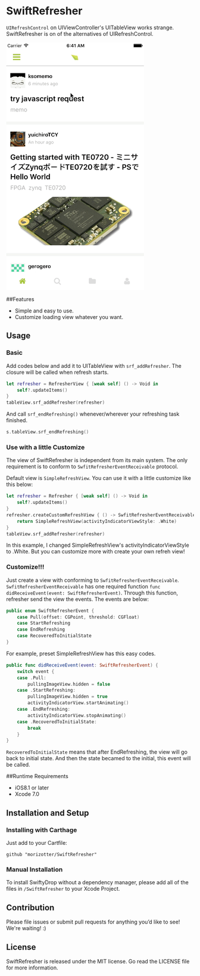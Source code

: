 # SwiftRefresher

`UIRefreshControl` on UIViewController's UITableView works strange. SwiftRefresher is on of the alternatives of UIRefreshControl.

![refresher.gif](refresher.gif)

##Features

- Simple and easy to use.
- Customize loading view whatever you want.

## Usage

### Basic

Add codes below and add it to UITableView with `srf_addRefresher`. The closure will be called when refresh starts.

```Swift
let refresher = RefresherView { [weak self] () -> Void in
    self?.updateItems()
}
tableView.srf_addRefresher(refresher)
```

And call `srf_endRefreshing()` whenever/wherever your refreshing task finished.

```Swift
s.tableView.srf_endRefreshing()
```

### Use with a little Customize

The view of SwiftRefresher is independent from its main system. The only requirement is to conform to `SwfitRefresherEventReceivable` protocol.

Default view is `SimpleRefreshView`. You can use it with a little customize like this below:

```Swift
let refresher = Refresher { [weak self] () -> Void in
    self?.updateItems()
}
refresher.createCustomRefreshView { () -> SwfitRefresherEventReceivable in
    return SimpleRefreshView(activityIndicatorViewStyle: .White)
}
tableView.srf_addRefresher(refresher)
```

In this example, I changed SimpleRefreshView's activityIndicatorViewStyle to .White. But you can customize more with create your own refreh view!

### Customize!!!

Just create a view with conforming to `SwfitRefresherEventReceivable`. `SwfitRefresherEventReceivable` has one required function `func didReceiveEvent(event: SwiftRefresherEvent)`. Through this function, refresher send the view the events. The events are below:

```Swift
public enum SwiftRefresherEvent {
    case Pull(offset: CGPoint, threshold: CGFloat)
    case StartRefreshing
    case EndRefreshing
    case RecoveredToInitialState
}
```

For example, preset SimpleRefreshView has this easy codes.

```Swift
public func didReceiveEvent(event: SwiftRefresherEvent) {
    switch event {
    case .Pull:
        pullingImageView.hidden = false
    case .StartRefreshing:
        pullingImageView.hidden = true
        activityIndicatorView.startAnimating()
    case .EndRefreshing:
        activityIndicatorView.stopAnimating()
    case .RecoveredToInitialState:
        break
    }
}
```

`RecoveredToInitialState` means that after EndRefreshing, the view will go back to initial state. And then the state becamed to the initial, this event will be called.

##Runtime Requirements

- iOS8.1 or later
- Xcode 7.0

## Installation and Setup

### Installing with Carthage

Just add to your Cartfile:

```ogdl
github "morizotter/SwiftRefresher"
```

### Manual Installation

To install SwiftyDrop without a dependency manager, please add all of the files in `/SwiftRefresher` to your Xcode Project.

## Contribution

Please file issues or submit pull requests for anything you’d like to see! We're waiting! :)

## License
SwiftRefresher is released under the MIT license. Go read the LICENSE file for more information.
